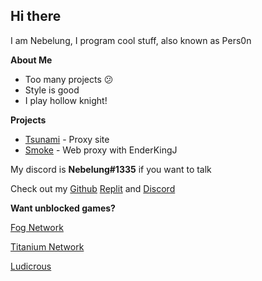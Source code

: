 ## Hi there
I am Nebelung, I program cool stuff, also known as Pers0n

**About Me**

- Too many projects :confused:
- Style is good
- I play hollow knight!

**Projects**

- [Tsunami](https://github.com/FogNetwork/Tsunami) - Proxy site
- [Smoke](https://github.com/FogNetwork/Smoke) - Web proxy with EnderKingJ

My discord is **Nebelung#1335** if you want to talk

Check out my [Github](https://github.com/Nebelung-Dev) [Replit](https://replit.com/@Nebelung) and [Discord](https://discordapp.com/users/887118260963782686)

**Want unblocked games?**

[Fog Network](https://github.com/FogNetwork)

[Titanium Network](https://github.com/titaniumnetwork-dev)

[Ludicrous](https://github.com/LudicrousDevelopment)
